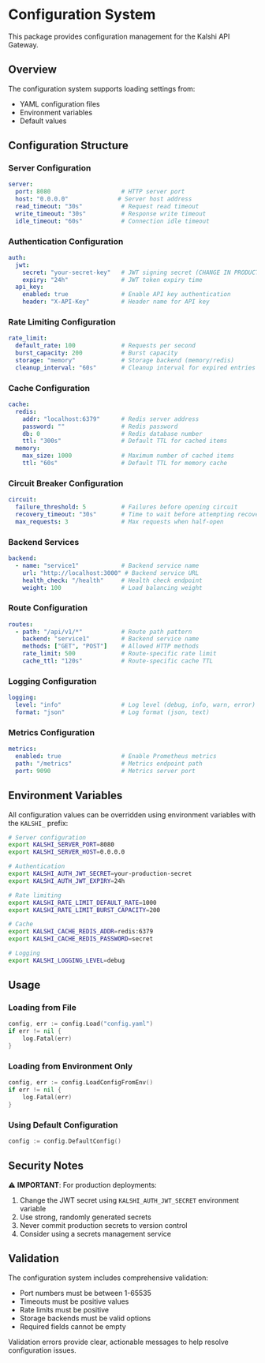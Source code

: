 # Configuration System

This package provides configuration management for the Kalshi API Gateway.

## Overview

The configuration system supports loading settings from:
- YAML configuration files
- Environment variables
- Default values

## Configuration Structure

### Server Configuration
```yaml
server:
  port: 8080                    # HTTP server port
  host: "0.0.0.0"              # Server host address
  read_timeout: "30s"           # Request read timeout
  write_timeout: "30s"          # Response write timeout
  idle_timeout: "60s"           # Connection idle timeout
```

### Authentication Configuration
```yaml
auth:
  jwt:
    secret: "your-secret-key"   # JWT signing secret (CHANGE IN PRODUCTION)
    expiry: "24h"               # JWT token expiry time
  api_key:
    enabled: true               # Enable API key authentication
    header: "X-API-Key"         # Header name for API key
```

### Rate Limiting Configuration
```yaml
rate_limit:
  default_rate: 100             # Requests per second
  burst_capacity: 200           # Burst capacity
  storage: "memory"             # Storage backend (memory/redis)
  cleanup_interval: "60s"       # Cleanup interval for expired entries
```

### Cache Configuration
```yaml
cache:
  redis:
    addr: "localhost:6379"      # Redis server address
    password: ""                # Redis password
    db: 0                       # Redis database number
    ttl: "300s"                 # Default TTL for cached items
  memory:
    max_size: 1000              # Maximum number of cached items
    ttl: "60s"                  # Default TTL for memory cache
```

### Circuit Breaker Configuration
```yaml
circuit:
  failure_threshold: 5          # Failures before opening circuit
  recovery_timeout: "30s"       # Time to wait before attempting recovery
  max_requests: 3               # Max requests when half-open
```

### Backend Services
```yaml
backend:
  - name: "service1"            # Backend service name
    url: "http://localhost:3000" # Backend service URL
    health_check: "/health"     # Health check endpoint
    weight: 100                 # Load balancing weight
```

### Route Configuration
```yaml
routes:
  - path: "/api/v1/*"           # Route path pattern
    backend: "service1"         # Backend service name
    methods: ["GET", "POST"]    # Allowed HTTP methods
    rate_limit: 500             # Route-specific rate limit
    cache_ttl: "120s"           # Route-specific cache TTL
```

### Logging Configuration
```yaml
logging:
  level: "info"                 # Log level (debug, info, warn, error)
  format: "json"                # Log format (json, text)
```

### Metrics Configuration
```yaml
metrics:
  enabled: true                 # Enable Prometheus metrics
  path: "/metrics"              # Metrics endpoint path
  port: 9090                    # Metrics server port
```

## Environment Variables

All configuration values can be overridden using environment variables with the `KALSHI_` prefix:

```bash
# Server configuration
export KALSHI_SERVER_PORT=8080
export KALSHI_SERVER_HOST=0.0.0.0

# Authentication
export KALSHI_AUTH_JWT_SECRET=your-production-secret
export KALSHI_AUTH_JWT_EXPIRY=24h

# Rate limiting
export KALSHI_RATE_LIMIT_DEFAULT_RATE=1000
export KALSHI_RATE_LIMIT_BURST_CAPACITY=200

# Cache
export KALSHI_CACHE_REDIS_ADDR=redis:6379
export KALSHI_CACHE_REDIS_PASSWORD=secret

# Logging
export KALSHI_LOGGING_LEVEL=debug
```

## Usage

### Loading from File
```go
config, err := config.Load("config.yaml")
if err != nil {
    log.Fatal(err)
}
```

### Loading from Environment Only
```go
config, err := config.LoadConfigFromEnv()
if err != nil {
    log.Fatal(err)
}
```

### Using Default Configuration
```go
config := config.DefaultConfig()
```

## Security Notes

⚠️ **IMPORTANT**: For production deployments:
1. Change the JWT secret using `KALSHI_AUTH_JWT_SECRET` environment variable
2. Use strong, randomly generated secrets
3. Never commit production secrets to version control
4. Consider using a secrets management service

## Validation

The configuration system includes comprehensive validation:
- Port numbers must be between 1-65535
- Timeouts must be positive values
- Rate limits must be positive
- Storage backends must be valid options
- Required fields cannot be empty

Validation errors provide clear, actionable messages to help resolve configuration issues. 
